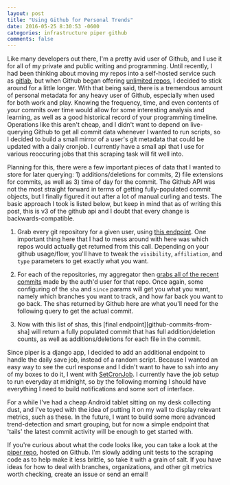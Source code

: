 ```yaml
---
layout: post
title: "Using Github for Personal Trends"
date: 2016-05-25 8:30:53 -0600
categories: infrastructure piper github
comments: false
---
```


Like many developers out there, I'm a pretty avid user of Github, and I use it for all of my private and public writing and programming. Until recently, I had been thinking about moving my repos into a self-hosted service such as [gitlab][gitlab], but when Github began offering [unlimited repos][unlimited-repos], I decided to stick around for a little longer. With that being said, there is a tremendous amount of personal metadata for any heavy user of Github, especially when used for both work and play. Knowing the frequency, time, and even contents of your commits over time would allow for some interesting analysis and learning, as well as a good historical record of your programming timeline. Operations like this aren't cheap, and I didn't want to depend on live-querying Github to get all commit data whenever I wanted to run scripts, so I decided to build a small mirror of a user's git metadata that could be updated with a daily cronjob. I currently have a small api that I use for various reoccuring jobs that this scraping task will fit well into.

Planning for this, there were a few important pieces of data that I wanted to
store for later querying: 1) additions/deletions for commits, 2) file
extensions for commits, as well as 3) time of day for the commit. The Github
API was not the most straight forward in terms of getting fully-populated
commit objects, but I finally figured it out after a lot of manual curling and
tests. The basic approach I took is listed below, but keep in mind that
as of writing this post, this is v3 of the github api and I doubt that every change is backwards-compatible.

1. Grab every git repository for a given user, using [this endpoint][github-get-repos]. One important thing here that I had to mess around with here was which repos would actually get returned from this call. Depending on your github usage/flow, you'll have to tweak the `visibility`, `affiliation`, and `type` parameters to get exactly what you want.

2. For each of the repositories, my aggregator then [grabs all of the recent commits][github-get-commits-for-repo] made by the auth'd user for that repo. Once again, some configuring of the `sha` and `since` params will get you what you want, namely which branches you want to track, and how far back you want to go back. The shas returned by Github here are what you'll need for the following query to get the actual commit.

3. Now with this list of shas, this [final endpoint][github-commits-from-sha]
   will return a fully populated commit that has full addition/deletion counts,
   as well as additions/deletions for each file in the commit.

Since piper is a django app, I decided to add an additional endpoint to handle
the daily save job, instead of a random script. Because I wanted an easy way to
see the curl response and I didn't want to have to ssh into any of my boxes to
do it, I went with [SetCronJob][set-cron-job]. I currently have the job setup
to run everyday at midnight, so by the following morning I should have
everything I need to build notifications and some sort of interface. 

For a while I've had a cheap Android tablet sitting on my desk collecting dust,
and I've toyed with the idea of putting it on my wall to display relevant
metrics, such as these. In the future, I want to build some more advanced trend-detection and smart grouping, but for now a simple endpoint that 'tails' the latest commit activity will be enough to get started with.

If you're curious about what the code looks like, you can take a look at the
[piper repo][piper], hosted on Github. I'm slowly adding unit tests to the
scraping code as to help make it less brittle, so take it with a grain of salt.
If you have ideas for how to deal with branches, organizations, and other git
metrics worth checking, create an issue or send an email!




[unlimited-repos]: https://github.com/blog/2164-introducing-unlimited-private-repositories
[gitlab]: https://about.gitlab.com/
[github-get-repos]: https://developer.github.com/v3/repos/#list-your-repositories
[github-get-commits-for-repo]: https://developer.github.com/v3/repos/commits/#list-commits-on-a-repository
[github-get-commits-from-sha]: https://developer.github.com/v3/repos/commits/#get-a-single-commit
[set-cron-job]: https://www.setcronjob.com/
[piper]: https://github.com/phouse512/piper
